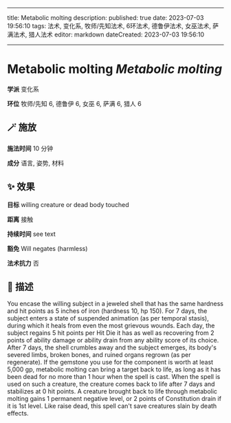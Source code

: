 
---
title: Metabolic molting
description: 
published: true
date: 2023-07-03 19:56:10
tags: 法术, 变化系, 牧师/先知法术, 6环法术, 德鲁伊法术, 女巫法术, 萨满法术, 猎人法术
editor: markdown
dateCreated: 2023-07-03 19:56:10

---

# **Metabolic molting** *Metabolic molting*

**学派** 变化系 

**环位** 牧师/先知 6, 德鲁伊 6, 女巫 6, 萨满 6, 猎人 6

## 🪄 施放

**施法时间** 10 分钟

**成分** 语言, 姿势, 材料

## ✨ 效果 

**目标** willing creature or dead body touched 

**距离** 接触  

**持续时间** see text 

**豁免** Will negates (harmless)

**法术抗力** 否

## 📖 描述

You encase the willing subject in a jeweled shell that has the same hardness and hit points as 5 inches of iron (hardness 10, hp 150). For 7 days, the subject enters a state of suspended animation (as per temporal stasis), during which it heals from even the most grievous wounds. Each day, the subject regains 5 hit points per Hit Die it has as well as recovering from 2 points of ability damage or ability drain from any ability score of its choice. After 7 days, the shell crumbles away and the subject emerges, its body's severed limbs, broken bones, and ruined organs regrown (as per regenerate).  If the gemstone you use for the component is worth at least 5,000 gp, metabolic molting can bring a target back to life, as long as it has been dead for no more than 1 hour when the spell is cast. When the spell is used on such a creature, the creature comes back to life after 7 days and stabilizes at 0 hit points. A creature brought back to life through metabolic molting gains 1 permanent negative level, or 2 points of Constitution drain if it is 1st level. Like raise dead, this spell can't save creatures slain by death effects.
    